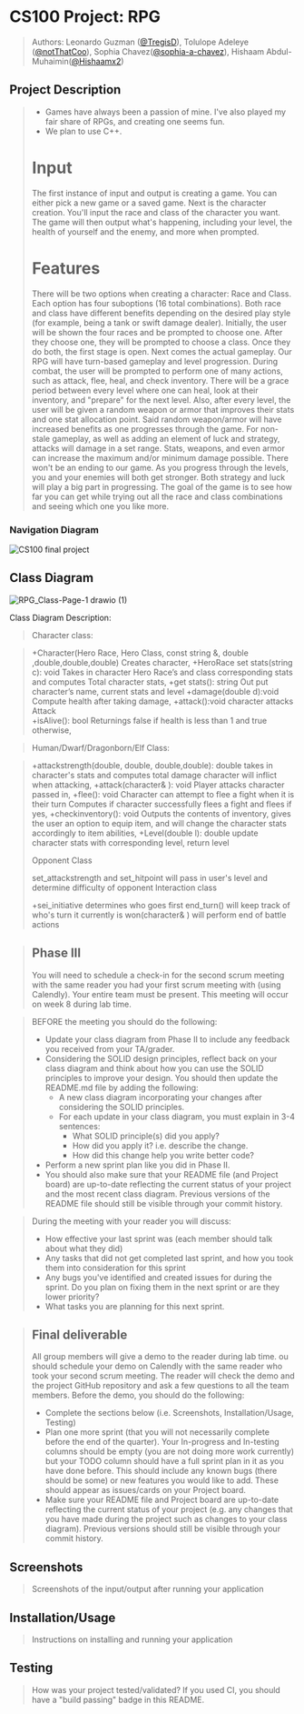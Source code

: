 
# CS100 Project: RPG
 
 > Authors: Leonardo Guzman ([@TregisD](https://github.com/TregisD)), Tolulope Adeleye ([@notThatCoo](https://github.com/notThatCoo)), Sophia Chavez([@sophia-a-chavez](https://github.com/sophia-a-chavez)), Hishaam Abdul-Muhaimin([@Hishaamx2](https://github.com/Hishaamx2))

## Project Description
 > * Games have always been a passion of mine.  I've also played my fair share of RPGs, and creating one seems fun.
 > * We plan to use C++.
 > # Input
 > The first instance of input and output is creating a game.  You can either pick a new game or a saved game.  Next is the character creation.  You'll input the race and class of the character you want.  The game will then output what's happening, including your level, the health of yourself and the enemy, and more when prompted.
 > # Features
 > There will be two options when creating a character: Race and Class.  Each option has four suboptions (16 total combinations).  Both race and class have different benefits depending on the desired play style (for example, being a tank or swift damage dealer).  Initially, the user will be shown the four races and be prompted to choose one.  After they choose one, they will be prompted to choose a class.  Once they do both, the first stage is open.  Next comes the actual gameplay.  Our RPG will have turn-based gameplay and level progression.  During combat, the user will be prompted to perform one of many actions, such as attack, flee, heal, and check inventory.  There will be a grace period between every level where one can heal, look at their inventory, and "prepare" for the next level.  Also, after every level, the user will be given a random weapon or armor that improves their stats and one stat allocation point.  Said random weapon/armor will have increased benefits as one progresses through the game.  For non-stale gameplay, as well as adding an element of luck and strategy, attacks will damage in a set range.  Stats, weapons, and even armor can increase the maximum and/or minimum damage possible.  There won't be an ending to our game.  As you progress through the levels, you and your enemies will both get stronger.  Both strategy and luck will play a big part in progressing.  The goal of the game is to see how far you can get while trying out all the race and class combinations and seeing which one you like more.   


### Navigation Diagram
![CS100 final project](https://github.com/cs100/final-project-lguzm044_schav088_tadel002_habdu016/assets/156245649/3d156cca-8f1f-4e43-9b68-a78160826cc4)

## Class Diagram

![RPG_Class-Page-1 drawio (1)](https://github.com/cs100/final-project-lguzm044_schav088_tadel002_habdu016/assets/156245649/297dc34a-7807-45f2-99ca-71bd97b9997a)



Class Diagram Description:
>Character class:

>+Character(Hero Race, Hero Class, const string &, double ,double,double,double)
	Creates character,
>+HeroRace set stats(string c): void
Takes in character Hero Race’s and class corresponding stats and computes 
	Total character stats,
>+get stats(): string 
	Out put character’s name, current stats and level
>+damage(double d):void
	Compute health after taking damage, 
>+attack():void
	character attacks Attack  
>+isAlive(): bool
	Returnings false if health is less than 1 and true otherwise, 

>Human/Dwarf/Dragonborn/Elf Class:
>

>+attackstrength(double, double, double,double): double
takes in character's stats and computes total damage character will inflict when attacking,
>+attack(character& ): void
	Player attacks character passed in, 
>+flee(): void
	Character can attempt to flee a fight when it is their turn
	Computes if character successfully flees a fight and flees if yes,
>+checkinventory(): void
	Outputs the contents of inventory, gives the user an option to equip item, and will change the character stats accordingly to item abilities, 
 >+Level(double l): double
 	update character stats with corresponding level, return level
>
>
>Opponent Class
>
>set_attackstrength and set_hitpoint will pass in user's level and determine difficulty of opponent
>Interaction class
>
>+sei_initiative determines who goes first
>end_turn() will keep track of who's turn it currently is
>won(character& ) will perform end of battle actions

 
 > ## Phase III
 > You will need to schedule a check-in for the second scrum meeting with the same reader you had your first scrum meeting with (using Calendly). Your entire team must be present. This meeting will occur on week 8 during lab time.
 
 > BEFORE the meeting you should do the following:
 > * Update your class diagram from Phase II to include any feedback you received from your TA/grader.
 > * Considering the SOLID design principles, reflect back on your class diagram and think about how you can use the SOLID principles to improve your design. You should then update the README.md file by adding the following:
 >   * A new class diagram incorporating your changes after considering the SOLID principles.
 >   * For each update in your class diagram, you must explain in 3-4 sentences:
 >     * What SOLID principle(s) did you apply?
 >     * How did you apply it? i.e. describe the change.
 >     * How did this change help you write better code?
 > * Perform a new sprint plan like you did in Phase II.
 > * You should also make sure that your README file (and Project board) are up-to-date reflecting the current status of your project and the most recent class diagram. Previous versions of the README file should still be visible through your commit history.
 
> During the meeting with your reader you will discuss: 
 > * How effective your last sprint was (each member should talk about what they did)
 > * Any tasks that did not get completed last sprint, and how you took them into consideration for this sprint
 > * Any bugs you've identified and created issues for during the sprint. Do you plan on fixing them in the next sprint or are they lower priority?
 > * What tasks you are planning for this next sprint.

 
 > ## Final deliverable
 > All group members will give a demo to the reader during lab time. ou should schedule your demo on Calendly with the same reader who took your second scrum meeting. The reader will check the demo and the project GitHub repository and ask a few questions to all the team members. 
 > Before the demo, you should do the following:
 > * Complete the sections below (i.e. Screenshots, Installation/Usage, Testing)
 > * Plan one more sprint (that you will not necessarily complete before the end of the quarter). Your In-progress and In-testing columns should be empty (you are not doing more work currently) but your TODO column should have a full sprint plan in it as you have done before. This should include any known bugs (there should be some) or new features you would like to add. These should appear as issues/cards on your Project board.
 > * Make sure your README file and Project board are up-to-date reflecting the current status of your project (e.g. any changes that you have made during the project such as changes to your class diagram). Previous versions should still be visible through your commit history. 
 
 ## Screenshots
 > Screenshots of the input/output after running your application
 ## Installation/Usage
 > Instructions on installing and running your application
 ## Testing
 > How was your project tested/validated? If you used CI, you should have a "build passing" badge in this README.
 

